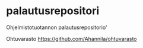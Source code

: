 # palautusrepositori
Ohjelmistotuotannon palautusrepositorio'

Ohtuvarasto https://github.com/Ahannila/ohtuvarasto
